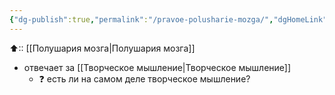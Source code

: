 ```yaml
---
{"dg-publish":true,"permalink":"/pravoe-polusharie-mozga/","dgHomeLink":true,"dgPassFrontmatter":false}
---
```



⬆:: [[Полушария мозга|Полушария мозга]]

- отвечает за [[Творческое мышление|Творческое мышление]]
	- ❓ есть ли на самом деле творческое мышление?